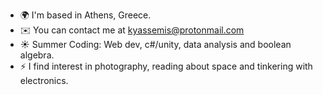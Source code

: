* 🌍  I'm based in Athens, Greece.
* ✉️  You can contact me at [kyassemis@protonmail.com](mailto:kyassemis@protonmail.com)
* ☀  Summer Coding: Web dev, c#/unity, data analysis and boolean algebra.
* ⚡  I find interest in photography, reading about space and tinkering with electronics.

